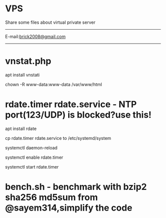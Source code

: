 VPS
===========================

Share some files about virtual private server

****

E-mail:brick2008@gmail.com
****

# vnstat.php

apt install vnstati

chown -R www-data:www-data /var/www/html

# rdate.timer rdate.service - NTP port(123/UDP) is blocked?use this!

apt install rdate

cp rdate.timer rdate.service to /etc/systemd/system

systemctl daemon-reload

systemctl enable rdate.timer

systemctl start rdate.timer

# bench.sh - benchmark with bzip2 sha256 md5sum from @sayem314,simplify the code
